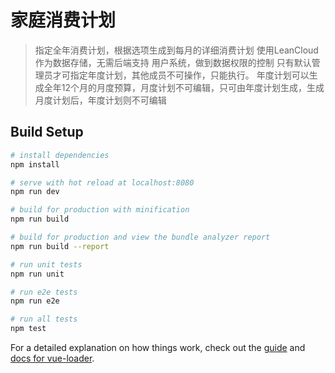 # 家庭消费计划

> 指定全年消费计划，根据选项生成到每月的详细消费计划
> 使用LeanCloud作为数据存储，无需后端支持
> 用户系统，做到数据权限的控制
> 只有默认管理员才可指定年度计划，其他成员不可操作，只能执行。
> 年度计划可以生成全年12个月的月度预算，月度计划不可编辑，只可由年度计划生成，生成月度计划后，年度计划则不可编辑

## Build Setup

``` bash
# install dependencies
npm install

# serve with hot reload at localhost:8080
npm run dev

# build for production with minification
npm run build

# build for production and view the bundle analyzer report
npm run build --report

# run unit tests
npm run unit

# run e2e tests
npm run e2e

# run all tests
npm test
```

For a detailed explanation on how things work, check out the [guide](http://vuejs-templates.github.io/webpack/) and [docs for vue-loader](http://vuejs.github.io/vue-loader).

